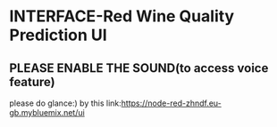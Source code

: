 # INTERFACE-Red Wine Quality Prediction UI

## PLEASE ENABLE THE SOUND(to access voice feature)


please do glance:) by this link:https://node-red-zhndf.eu-gb.mybluemix.net/ui
